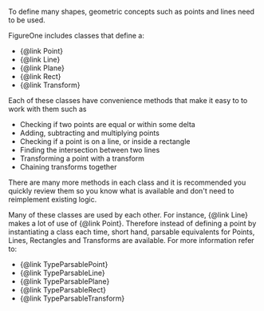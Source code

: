 To define many shapes, geometric concepts such as points and lines need to be used.

FigureOne includes classes that define a:
* {@link Point}
* {@link Line}
* {@link Plane}
* {@link Rect}
* {@link Transform}

Each of these classes have convenience methods that make it easy to to work with them such as
* Checking if two points are equal or within some delta
* Adding, subtracting and multiplying points
* Checking if a point is on a line, or inside a rectangle
* Finding the intersection between two lines
* Transforming a point with a transform
* Chaining transforms together

There are many more methods in each class and it is recommended you quickly review them so you know what is available and don't need to reimplement existing logic.

Many of these classes are used by each other. For instance, {@link Line} makes a lot of use of {@link Point}. Therefore instead of defining a point by instantiating a class each time, short hand, parsable equivalents for Points, Lines, Rectangles and Transforms are available. For more information refer to:

* {@link TypeParsablePoint}
* {@link TypeParsableLine}
* {@link TypeParsablePlane}
* {@link TypeParsableRect}
* {@link TypeParsableTransform}